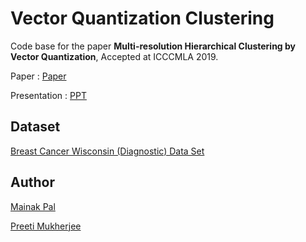 # Vector Quantization Clustering

Code base for the paper **Multi-resolution Hierarchical Clustering by Vector Quantization**, Accepted at ICCCMLA 2019.

Paper : [Paper](https://github.com/etce-ju/VQC/blob/master/Multi_resolution_Hierarchical_Clustering_by_Vector_Quantization.pdf)

Presentation : [PPT](https://github.com/etce-ju/VQC/blob/master/[146]ICCCMLA_VQC.pptx)

## Dataset

[Breast Cancer Wisconsin (Diagnostic) Data Set](https://archive.ics.uci.edu/ml/datasets/Breast+Cancer+Wisconsin+(Diagnostic))

## Author
[Mainak Pal](https://github.com/mpalrocks)

[Preeti Mukherjee](https://github.com/preeti98)
